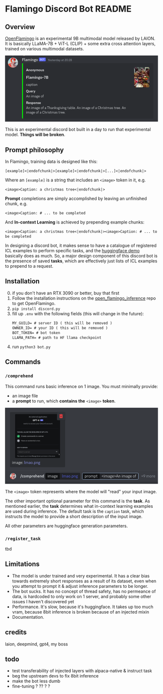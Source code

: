 # Flamingo Discord Bot README

## Overview
[OpenFlamingo](https://laion.ai/blog/open-flamingo/) is an experimental 9B multimodal model released by LAION. It is basically LLaMA-7B + ViT-L (CLIP) + some extra cross attention layers, trained on various multimodal datasets.

![](example.png)

This is an experimental discord bot built in a day to run that experimental model. **Things will be broken**.

## Prompt philosophy
In Flamingo, training data is designed like this:
```
[example]<|endofchunk|>[example]<|endofchunk|>[...]<|endofchunk|>
```
Where an `[example]` is a string that includes an `<image>` token in it, e.g.
```
<image>Caption: a christmas tree<|endofchunk|>
```
**Prompt** completions are simply accomplished by leaving an unfinished chunk, e.g.
```
<image>Caption: # ... to be completed
```
And **In-context Learning** is achieved by prepending example chunks:
```
<image>Caption: a christmas tree<|endofchunk|><image>Caption: # ... to be completed
```

In designing a discord bot, it makes sense to have a catalogue of registered ICL examples to perform specific tasks, and the [huggingface demo](https://7164d2142d11.ngrok.app/) basically does as much. So, a major design component of this discord bot is the presence of saved **tasks**, which are effectively just lists of ICL examples to prepend to a request.

## Installation
0. if you don't have an RTX 3090 or better, buy that first
1. Follow the installation instructions on the [open_flamingo_inference](https://github.com/152334H/open_flamingo_inference) repo to get OpenFlamingo.
2. `pip install discord.py`
3. fill up `.env` with the following fields (this will change in the future):
    ```env
    MY_GUILD= # server ID ( this will be removed )
    OWNER_ID= # your ID ( this will be removed )
    BOT_TOKEN= # bot token
    LLAMA_PATH= # path to HF llama checkpoint
    ```
4. run `python3 bot.py`

## Commands
### `/comprehend`
This command runs basic inference on 1 image. You must minimally provide:
 * an image file
 * a **prompt** to run, which **contains the** `<image>` **token**.

![](basic_usage.png)

The `<image>` token represents where the model will "read" your input image.

The other important optional parameter for this command is the **task**. As mentioned earlier, the **task** determines what in-context learning examples are used during inference. The default task is the `caption` task, which instructs the model to provide a short description of the input image.

All other parameters are huggingface generation parameters.

### `/register_task`
tbd

## Limitations
 * The model is under trained and very experimental. It has a clear bias towards extremely short responses as a result of its dataset, even when you attempt to prompt it & adjust inference parameters to be longer.
 * The bot sucks. It has no concept of thread safety, has no permeance of data, is hardcoded to only work on 1 server, and probably some other issues I haven't discovered yet
 * Performance. It's slow, because it's huggingface. It takes up too much vram, because 8bit inference is broken because of an injected mixin
 * Documentation.

## credits
laion, deepmind, gpt4, my boss

## todo
- test transferability of injected layers with alpaca-native & instruct task
- beg the upstream devs to fix 8bit inference
- make the bot less dumb
- fine-tuning ? ?? ? ?

